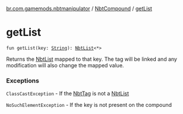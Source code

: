 [br.com.gamemods.nbtmanipulator](../index.md) / [NbtCompound](index.md) / [getList](./get-list.md)

# getList

`fun getList(key: `[`String`](https://kotlinlang.org/api/latest/jvm/stdlib/kotlin/-string/index.html)`): `[`NbtList`](../-nbt-list/index.md)`<*>`

Returns the [NbtList](../-nbt-list/index.md) mapped to that key. The tag will be linked and any modification will
also change the mapped value.

### Exceptions

`ClassCastException` - If the [NbtTag](../-nbt-tag/index.md) is not a [NbtList](../-nbt-list/index.md)

`NoSuchElementException` - If the key is not present on the compound